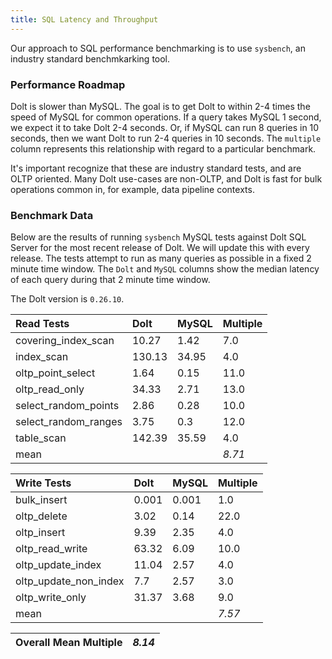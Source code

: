 ```yaml
---
title: SQL Latency and Throughput
---
```


Our approach to SQL performance benchmarking is to use `sysbench`, an
industry standard benchmkarking tool.

### Performance Roadmap

Dolt is slower than MySQL. The goal is to get Dolt to within 2-4 times
the speed of MySQL for common operations. If a query takes MySQL 1
second, we expect it to take Dolt 2-4 seconds. Or, if MySQL can run 8
queries in 10 seconds, then we want Dolt to run 2-4 queries in 10
seconds. The `multiple` column represents this relationship with
regard to a particular benchmark.

It's important recognize that these are industry standard tests, and
are OLTP oriented. Many Dolt use-cases are non-OLTP, and Dolt is fast
for bulk operations common in, for example, data pipeline contexts.

### Benchmark Data

Below are the results of running `sysbench` MySQL tests against Dolt
SQL Server for the most recent release of Dolt. We will update this
with every release. The tests attempt to run as many queries as
possible in a fixed 2 minute time window. The `Dolt` and `MySQL`
columns show the median latency of each query during that 2 minute
time window.

The Dolt version is `0.26.10`.

| Read Tests | Dolt | MySQL | Multiple |
| :--- | :--- | :--- | :--- |
| covering\_index\_scan | 10.27 | 1.42 | 7.0 |
| index\_scan | 130.13 | 34.95 | 4.0 |
| oltp\_point\_select | 1.64 | 0.15 | 11.0 |
| oltp\_read\_only | 34.33 | 2.71 | 13.0 |
| select\_random\_points | 2.86 | 0.28 | 10.0 |
| select\_random\_ranges | 3.75 | 0.3 | 12.0 |
| table\_scan | 142.39 | 35.59 | 4.0 |
| mean |  |  | _8.71_ |

| Write Tests | Dolt | MySQL | Multiple |
| :--- | :--- | :--- | :--- |
| bulk\_insert | 0.001 | 0.001 | 1.0 |
| oltp\_delete | 3.02 | 0.14 | 22.0 |
| oltp\_insert | 9.39 | 2.35 | 4.0 |
| oltp\_read\_write | 63.32 | 6.09 | 10.0 |
| oltp\_update\_index | 11.04 | 2.57 | 4.0 |
| oltp\_update\_non\_index | 7.7 | 2.57 | 3.0 |
| oltp\_write\_only | 31.37 | 3.68 | 9.0 |
| mean |  |  | _7.57_ |

| Overall Mean Multiple | _8.14_ |
| :--- | :--- |
<br/>
